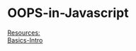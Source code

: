 # OOPS-in-Javascript

<u>Resources:</u>
<br>
<a href = "https://github.com/vasucp1207/OOPS-in-Javascript/edit/main/README.md" >Basics-Intro </a>
